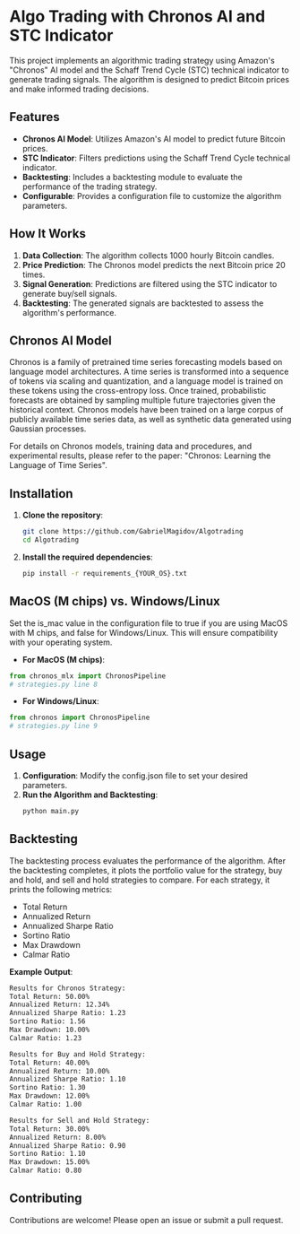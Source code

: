 # Algo Trading with Chronos AI and STC Indicator

This project implements an algorithmic trading strategy using Amazon's "Chronos" AI model and the Schaff Trend Cycle (STC) technical indicator to generate trading signals. The algorithm is designed to predict Bitcoin prices and make informed trading decisions.

## Features

- **Chronos AI Model**: Utilizes Amazon's AI model to predict future Bitcoin prices.
- **STC Indicator**: Filters predictions using the Schaff Trend Cycle technical indicator.
- **Backtesting**: Includes a backtesting module to evaluate the performance of the trading strategy.
- **Configurable**: Provides a configuration file to customize the algorithm parameters.

## How It Works

1. **Data Collection**: The algorithm collects 1000 hourly Bitcoin candles.
2. **Price Prediction**: The Chronos model predicts the next Bitcoin price 20 times.
3. **Signal Generation**: Predictions are filtered using the STC indicator to generate buy/sell signals.
4. **Backtesting**: The generated signals are backtested to assess the algorithm's performance.

## Chronos AI Model

Chronos is a family of pretrained time series forecasting models based on language model architectures. A time series is transformed into a sequence of tokens via scaling and quantization, and a language model is trained on these tokens using the cross-entropy loss. Once trained, probabilistic forecasts are obtained by sampling multiple future trajectories given the historical context. Chronos models have been trained on a large corpus of publicly available time series data, as well as synthetic data generated using Gaussian processes.

For details on Chronos models, training data and procedures, and experimental results, please refer to the paper: "Chronos: Learning the Language of Time Series".

## Installation

1. **Clone the repository**:
   ```bash
   git clone https://github.com/GabrielMagidov/Algotrading
   cd Algotrading
2. **Install the required dependencies**:
   ```bash
   pip install -r requirements_{YOUR_OS}.txt

## MacOS (M chips) vs. Windows/Linux
Set the is_mac value in the configuration file to true if you are using MacOS with M chips, and false for Windows/Linux. This will ensure compatibility with your operating system.
- **For MacOS (M chips)**:
```python
from chronos_mlx import ChronosPipeline
# strategies.py line 8
```
- **For Windows/Linux**:
```python
from chronos import ChronosPipeline
# strategies.py line 9
```

## Usage
1. **Configuration**:
   Modify the config.json file to set your desired parameters.
2. **Run the Algorithm and Backtesting**:
   ```bash
   python main.py
   ```

## Backtesting
The backtesting process evaluates the performance of the algorithm. After the backtesting completes, it plots the portfolio value for the strategy, buy and hold, and sell and hold strategies to compare. For each strategy, it prints the following metrics:
- Total Return
- Annualized Return
- Annualized Sharpe Ratio
- Sortino Ratio
- Max Drawdown
- Calmar Ratio

**Example Output**:
```bash
Results for Chronos Strategy:
Total Return: 50.00%
Annualized Return: 12.34%
Annualized Sharpe Ratio: 1.23
Sortino Ratio: 1.56
Max Drawdown: 10.00%
Calmar Ratio: 1.23

Results for Buy and Hold Strategy:
Total Return: 40.00%
Annualized Return: 10.00%
Annualized Sharpe Ratio: 1.10
Sortino Ratio: 1.30
Max Drawdown: 12.00%
Calmar Ratio: 1.00

Results for Sell and Hold Strategy:
Total Return: 30.00%
Annualized Return: 8.00%
Annualized Sharpe Ratio: 0.90
Sortino Ratio: 1.10
Max Drawdown: 15.00%
Calmar Ratio: 0.80
```

## Contributing
Contributions are welcome! Please open an issue or submit a pull request.
    




